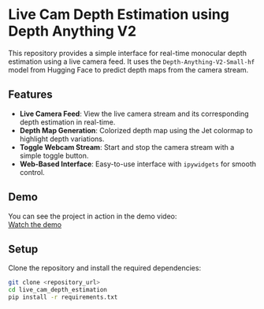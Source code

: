 # Live Cam Depth Estimation using Depth Anything V2

This repository provides a simple interface for real-time monocular depth estimation using a live camera feed. It uses the `Depth-Anything-V2-Small-hf` model from Hugging Face to predict depth maps from the camera stream.

## Features

- **Live Camera Feed**: View the live camera stream and its corresponding depth estimation in real-time.
- **Depth Map Generation**: Colorized depth map using the Jet colormap to highlight depth variations.
- **Toggle Webcam Stream**: Start and stop the camera stream with a simple toggle button.
- **Web-Based Interface**: Easy-to-use interface with `ipywidgets` for smooth control.

## Demo
You can see the project in action in the demo video:  
[Watch the demo](https://github.com/user-attachments/assets/f4b1563c-2564-46b9-a56f-698045944f09)





## Setup

Clone the repository and install the required dependencies:
```bash
git clone <repository_url>
cd live_cam_depth_estimation
pip install -r requirements.txt
